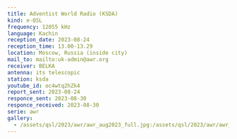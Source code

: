 ```yaml
---
title: Adventist World Radio (KSDA)
kind: e-QSL
frequency: 12055 kHz
language: Kachin
reception_date: 2023-08-24
reception_time: 13.00-13.29
location: Moscow, Russia (inside city)
mail_to: mailto:uk-admin@awr.org
receiver: BELKA
antenna: its telescopic
station: ksda
youtube_id: oc4wtq2hZk4
report_sent: 2023-08-24
responce_sent: 2023-08-30
responce_received: 2023-08-30
serie: awr
gallery:
  - /assets/qsl/2023/awr/awr_aug2023_full.jpg:/assets/qsl/2023/awr/awr_aug2023_small.jpg
---
```


